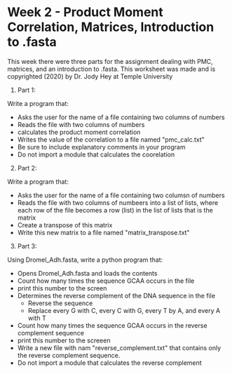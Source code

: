 # Week 2 - Product Moment Correlation, Matrices, Introduction to .fasta
This week there were three parts for the assignment dealing with PMC, matrices, and an introduction to .fasta.
This worksheet was made and is copyrighted (2020) by Dr. Jody Hey at Temple University

1. Part 1: 

Write a program that:
- Asks the user for the name of a file containing two columns of numbers
- Reads the file with two columns of numbers
- calculates the product moment correlation
- Writes the value of the correlation to a file named "pmc_calc.txt"
- Be sure to include explanatory comments in your program
- Do not import a module that calculates the coorelation 

2. Part 2:

Write a program that:
- Asks the user for the name of a file containing two columsn of numbers
- Reads the file with two columns of numbeers into a list of lists, where each row of the file becomes a row (list) in the list of lists that is the matrix
- Create a transpose of this matrix
- Write this new matrix to a file named "matrix_transpose.txt"

3. Part 3:

Using Dromel_Adh.fasta, write a python program that:
- Opens Dromel_Adh.fasta and loads the contents 
- Count how many times the sequence GCAA occurs in the file
- print this number to the screen
- Determines the reverse complement of the DNA sequence in the file
    - Reverse the sequence
    - Replace every G with C, every C with G, every T by A, and every A with T
- Count how many times the sequence GCAA occurs in the reverse complement sequence
- print this number to the screeen
- Write a new file with nam "reverse_complement.txt" that contains only the reverse complement sequence.
- Do not import a module that calculates the reverse complement

